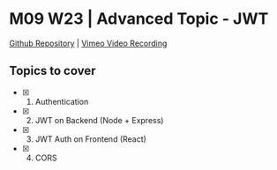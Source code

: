 # M09 W23 | Advanced Topic - JWT
[Github Repository]() | [Vimeo Video Recording]()

## Topics to cover 

* [X] 1. Authentication
* [X] 2. JWT on Backend (Node + Express)
* [X] 3. JWT Auth on Frontend (React) 
* [X] 4. CORS


